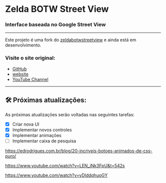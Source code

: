 # Zelda BOTW Street View  
### Interface baseada no Google Street View

***
Este projeto é uma fork do [zeldabotwstreetview](https://github.com/nassimsoftware/zeldabotwstreetview) e ainda está em desenvolvimento. 
### Visite o site original:

* [GitHub](https://github.com/nassimsoftware/zeldabotwstreetview)
* [website](https://nassimsoftware.github.io/zeldabotwstreetview)
* [YouTube Channel](https://www.youtube.com/watch?v=EYtB1rkwcfU)

***
## 🛠 Próximas atualizações:

As próximas atualizações serão voltadas nas seguintes tarefas:

- [x] Criar nova UI
- [x] Implementar novos controles
- [x] Implementar animações
- [ ] Implementar caixa de pesquisa

https://edrodrigues.com.br/blog/20-incriveis-botoes-animados-de-css-puro/

https://www.youtube.com/watch?v=LEN_iNk3FpU&t=542s

https://www.youtube.com/watch?v=yDlddqhuoGY